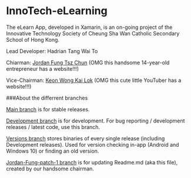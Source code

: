 # InnoTech-eLearning
The eLearn App, developed in Xamarin, is an on-going project of the Innovative Technology Society of Cheung Sha Wan Catholic Secondary School of Hong Kong.

Lead Developer: Hadrian Tang Wai To

Chiarman: [Jordan Fung Tsz Chun](http://www.jordanfung.com)
(OMG this handsome 14-year-old entrepreneur has a website!!!)

Vice-Chairman: [Keon Wong Kai Lok](http://designheaven8.wixsite.com/lego-mania-official)
(OMG this cute little YouTuber has a website!!!)

###About the differrent branches

[Main branch](https://github.com/happypig375/innotech-elearning/tree/master) is for stable releases.

[Development branch](https://github.com/happypig375/innotech-elearning/tree/Development) is for development.
For bug reporting / development releases / latest code, use this branch.

[Versions branch](https://github.com/happypig375/innotech-elearning/tree/Versions) stores binaries of every single release (including Development releases).
Used for version checking in-app (Android and Windows 10) or finding an old version.

[Jordan-Fung-patch-1 branch](https://github.com/happypig375/innotech-elearning/tree/Jordan-Fung-patch-1) is for updating Readme.md (aka this file), created by our handsome chairman.